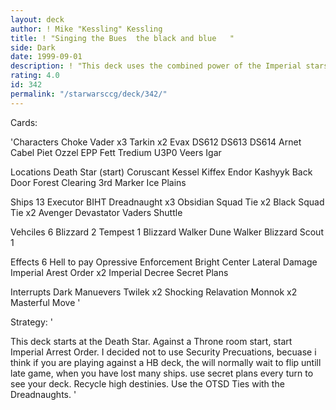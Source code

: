 ```yaml
---
layout: deck
author: ! Mike "Kessling" Kessling
title: ! "Singing the Bues  the black and blue   "
side: Dark
date: 1999-09-01
description: ! "This deck uses the combined power of the Imperial starships, with there ground counterparts, walkers."
rating: 4.0
id: 342
permalink: "/starwarsccg/deck/342/"
---
```

Cards: 

'Characters
Choke Vader x3
Tarkin x2
Evax
DS612
DS613
DS614
Arnet
Cabel
Piet
Ozzel
EPP Fett
Tredium
U3P0
Veers
Igar

Locations 
Death Star (start)
Coruscant
Kessel
Kiffex
Endor
Kashyyk
Back Door
Forest Clearing
3rd Marker
Ice Plains

Ships 13
Executor
BIHT
Dreadnaught x3
Obsidian Squad Tie x2
Black Squad Tie x2
Avenger
Devastator
Vaders Shuttle

Vehciles 6
Blizzard 2
Tempest 1
Blizzard Walker
Dune Walker
Blizzard Scout 1

Effects 6
Hell to pay
Opressive Enforcement
Bright Center
Lateral Damage
Imperial Arest Order x2
Imperial Decree
Secret Plans

Interrupts
Dark Manuevers
Twilek x2
Shocking Relavation
Monnok x2
Masterful Move
'

Strategy: '


This deck starts at the Death Star. Against a Throne room start, start Imperial Arrest Order. I decided not to use Security Precuations, becuase i think if you are playing against a HB deck, the will normally wait to flip untill late game, when you have lost many ships. use secret plans every turn to see your deck. Recycle high destinies. Use the OTSD Ties with the Dreadnaughts. '
